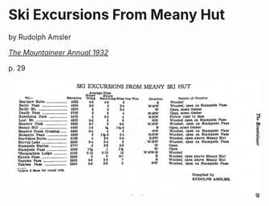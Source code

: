 # Ski Excursions From Meany Hut

by Rudolph Amsler

_[The Mountaineer Annual 1932](https://www.mountaineers.org/about/history/the-mountaineer-annuals/indexes-annuals-maps/the-mountaineer-1932)_

p. 29

<img src="img/1932%20Ski%20Excursions%20from%20Meany%20Hut.png" width="750px" alt="">



